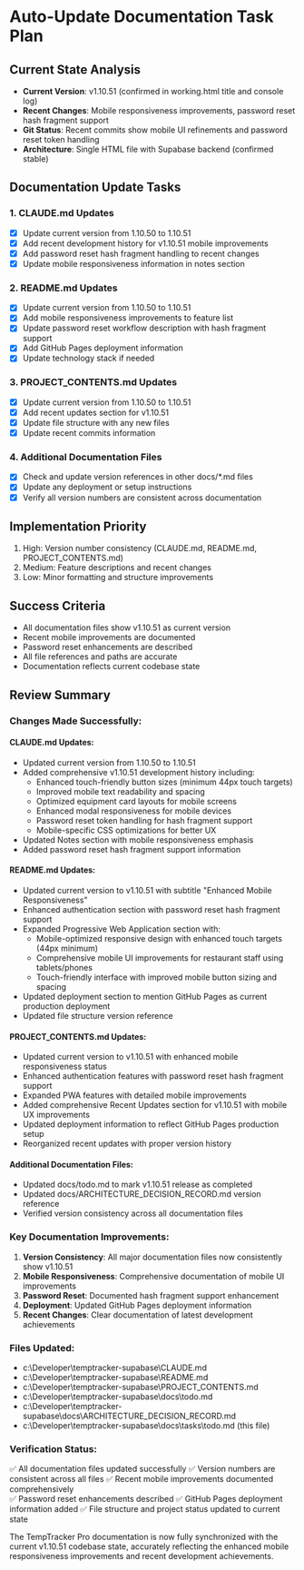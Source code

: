 # Auto-Update Documentation Task Plan

## Current State Analysis
- **Current Version**: v1.10.51 (confirmed in working.html title and console log)
- **Recent Changes**: Mobile responsiveness improvements, password reset hash fragment support
- **Git Status**: Recent commits show mobile UI refinements and password reset token handling
- **Architecture**: Single HTML file with Supabase backend (confirmed stable)

## Documentation Update Tasks

### 1. CLAUDE.md Updates
- [x] Update current version from 1.10.50 to 1.10.51
- [x] Add recent development history for v1.10.51 mobile improvements  
- [x] Add password reset hash fragment handling to recent changes
- [x] Update mobile responsiveness information in notes section

### 2. README.md Updates  
- [x] Update current version from 1.10.50 to 1.10.51
- [x] Add mobile responsiveness improvements to feature list
- [x] Update password reset workflow description with hash fragment support
- [x] Add GitHub Pages deployment information
- [x] Update technology stack if needed

### 3. PROJECT_CONTENTS.md Updates
- [x] Update current version from 1.10.50 to 1.10.51  
- [x] Add recent updates section for v1.10.51
- [x] Update file structure with any new files
- [x] Update recent commits information

### 4. Additional Documentation Files
- [x] Check and update version references in other docs/*.md files
- [x] Update any deployment or setup instructions
- [x] Verify all version numbers are consistent across documentation

## Implementation Priority
1. High: Version number consistency (CLAUDE.md, README.md, PROJECT_CONTENTS.md)
2. Medium: Feature descriptions and recent changes
3. Low: Minor formatting and structure improvements

## Success Criteria
- All documentation files show v1.10.51 as current version
- Recent mobile improvements are documented
- Password reset enhancements are described
- All file references and paths are accurate
- Documentation reflects current codebase state

## Review Summary

### Changes Made Successfully:

#### CLAUDE.md Updates:
- Updated current version from 1.10.50 to 1.10.51
- Added comprehensive v1.10.51 development history including:
  - Enhanced touch-friendly button sizes (minimum 44px touch targets)
  - Improved mobile text readability and spacing
  - Optimized equipment card layouts for mobile screens
  - Enhanced modal responsiveness for mobile devices
  - Password reset token handling for hash fragment support
  - Mobile-specific CSS optimizations for better UX
- Updated Notes section with mobile responsiveness emphasis
- Added password reset hash fragment support information

#### README.md Updates:
- Updated current version to v1.10.51 with subtitle "Enhanced Mobile Responsiveness"
- Enhanced authentication section with password reset hash fragment support
- Expanded Progressive Web Application section with:
  - Mobile-optimized responsive design with enhanced touch targets (44px minimum)
  - Comprehensive mobile UI improvements for restaurant staff using tablets/phones
  - Touch-friendly interface with improved mobile button sizing and spacing
- Updated deployment section to mention GitHub Pages as current production deployment
- Updated file structure version reference

#### PROJECT_CONTENTS.md Updates:
- Updated current version to v1.10.51 with enhanced mobile responsiveness status
- Enhanced authentication features with password reset hash fragment support
- Expanded PWA features with detailed mobile improvements
- Added comprehensive Recent Updates section for v1.10.51 with mobile UX improvements
- Updated deployment information to reflect GitHub Pages production setup
- Reorganized recent updates with proper version history

#### Additional Documentation Files:
- Updated docs/todo.md to mark v1.10.51 release as completed
- Updated docs/ARCHITECTURE_DECISION_RECORD.md version reference
- Verified version consistency across all documentation files

### Key Documentation Improvements:
1. **Version Consistency**: All major documentation files now consistently show v1.10.51
2. **Mobile Responsiveness**: Comprehensive documentation of mobile UI improvements
3. **Password Reset**: Documented hash fragment support enhancement
4. **Deployment**: Updated GitHub Pages deployment information
5. **Recent Changes**: Clear documentation of latest development achievements

### Files Updated:
- c:\Developer\temptracker-supabase\CLAUDE.md
- c:\Developer\temptracker-supabase\README.md
- c:\Developer\temptracker-supabase\PROJECT_CONTENTS.md
- c:\Developer\temptracker-supabase\docs\todo.md
- c:\Developer\temptracker-supabase\docs\ARCHITECTURE_DECISION_RECORD.md
- c:\Developer\temptracker-supabase\docs\tasks\todo.md (this file)

### Verification Status:
✅ All documentation files updated successfully
✅ Version numbers are consistent across all files
✅ Recent mobile improvements documented comprehensively  
✅ Password reset enhancements described
✅ GitHub Pages deployment information added
✅ File structure and project status updated to current state

The TempTracker Pro documentation is now fully synchronized with the current v1.10.51 codebase state, accurately reflecting the enhanced mobile responsiveness improvements and recent development achievements.